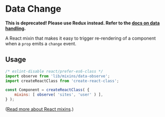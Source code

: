 # Data Change

**This is deprecated! Please use Redux instead. Refer to the [docs on data handling](/docs/our-approach-to-data.md).**

A React mixin that makes it easy to trigger re-rendering of a component when a `prop` emits a `change` event.

## Usage

```js
/* eslint-disable react/prefer-es6-class */
import observe from 'lib/mixins/data-observe';
import createReactClass from 'create-react-class';

const Component = createReactClass( {
	mixins: [ observe( 'sites', 'user' ) ],
} );
```

([Read more about React mixins](http://facebook.github.io/react/docs/reusable-components.html#mixins).)
